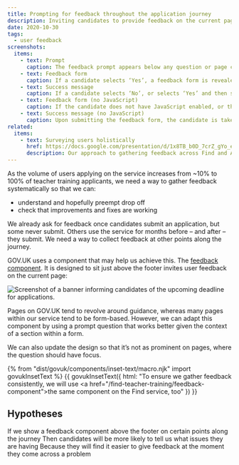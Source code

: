 ```yaml
---
title: Prompting for feedback throughout the application journey
description: Inviting candidates to provide feedback on the current page.
date: 2020-10-30
tags:
  - user feedback
screenshots:
  items:
    - text: Prompt
      caption: The feedback prompt appears below any question or page content. Unlike the component used on GOV.​UK, the background is grey to lessen its prominence.
    - text: Feedback form
      caption: If a candidate selects ‘Yes’, a feedback form is revealed. This provides three structured responses and a text area to add a free text response.
    - text: Success message
      caption: If a candidate selects ‘No’, or selects ‘Yes’ and then submits the feedback form, we replace the prompt with a success message.
    - text: Feedback form (no JavaScript)
      caption: If the candidate does not have JavaScript enabled, or the script fails to run, show the feedback form instead.
    - text: Success message (no JavaScript)
      caption: Upon submitting the feedback form, the candidate is taken to a thank-you page, which includes a link back to the page they came from.
related:
  items:
    - text: Surveying users holistically
      href: https://docs.google.com/presentation/d/1x8TB_b0D_7crZ_gYo_e1eJXu_U2tp5z6y3f7tOaHD-A/
      description: Our approach to gathering feedback across Find and Apply services.
---
```


As the volume of users applying on the service increases from ~10% to 100% of teacher training applicants, we need a way to gather feedback systematically so that we can:

* understand and hopefully preempt drop off
* check that improvements and fixes are working

We already ask for feedback once candidates submit an application, but some never submit. Others use the service for months before – and after – they submit. We need a way to collect feedback at other points along the journey.

GOV.​UK uses a component that may help us achieve this. The [feedback component](https://components.publishing.service.gov.uk/component-guide/feedback). It is designed to sit just above the footer invites user feedback on the current page:

![Screenshot of a banner informing candidates of the upcoming deadline for applications.](govuk-component.png)

Pages on GOV.​UK tend to revolve around guidance, whereas many pages within our service tend to be form-based. However, we can adapt this component by using a prompt question that works better given the context of a section within a form.

We can also update the design so that it’s not as prominent on pages, where the question should have focus.

{% from "dist/govuk/components/inset-text/macro.njk" import govukInsetText %}
{{ govukInsetText({
  html: "To ensure we gather feedback consistently, we will use <a href=\"/find-teacher-training/feedback-component\">the same component on the Find service</a>, too"
}) }}

## Hypotheses

If we show a feedback component above the footer on certain points along the journey
Then candidates will be more likely to tell us what issues they are having
Because they will find it easier to give feedback at the moment they come across a problem
